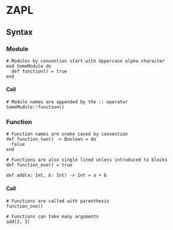 # ZAPL

## Syntax

### Module

```text 
# Modules by convention start with Uppercase alpha character
mod SomeModule do
  def function() = true
end
```

#### Call

```text
# Module names are appended by the :: operator
SomeModule::function()
```

### Function

```text
# Function names are snake cased by convention
def function_two() -> Boolean = do
  false
end

# Functions are also single lined unless introduced to blocks
def function_one() = true

def add(a: Int, b: Int) -> Int = a + b
```

#### Call

```text
# Functions are called with parenthesis
function_one()

# Functions can take many arguments
add(2, 3)
```
